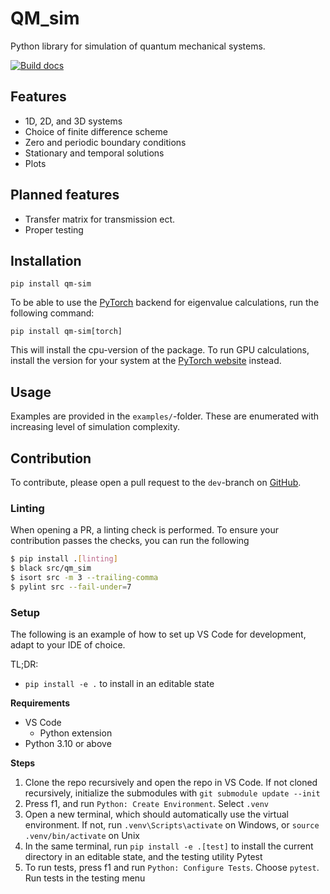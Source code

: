# QM_sim

Python library for simulation of quantum mechanical systems.

[![Build docs](https://github.com/viljarjf/QM_sim/actions/workflows/build_docs.yml/badge.svg)](https://github.com/viljarjf/QM_sim/actions/workflows/build_docs.yml)

[//]: # (This is a comment. This comment should be on line 7. If this changes, also change the hard-coded line number for the start-line for the mdinclude at the top of docs/source/index.rst )

## Features 
- 1D, 2D, and 3D systems
- Choice of finite difference scheme
- Zero and periodic boundary conditions
- Stationary and temporal solutions
- Plots

## Planned features
- Transfer matrix for transmission ect.
- Proper testing

[//]: # (This is a comment. This comment should be on line 20. If this changes, also change the hard-coded line number for the end-line for the mdinclude at the top of docs/source/index.rst )

## Installation

`pip install qm-sim`

To be able to use the [PyTorch](https://pytorch.org/) backend for eigenvalue calculations, run the following command: 

`pip install qm-sim[torch]`

This will install the cpu-version of the package. To run GPU calculations, install the version for your system at the [PyTorch website](https://pytorch.org/get-started/locally/) instead.

## Usage

Examples are provided in the `examples/`-folder.
These are enumerated with increasing level of simulation complexity.

## Contribution

To contribute, please open a pull request to the `dev`-branch on [GitHub](https://www.github.com/viljarjf/QM_sim/pulls).

### Linting

When opening a PR, a linting check is performed.
To ensure your contribution passes the checks, you can run the following

~~~bash
$ pip install .[linting]
$ black src/qm_sim
$ isort src -m 3 --trailing-comma
$ pylint src --fail-under=7
~~~

### Setup

The following is an example of how to set up VS Code for development, adapt to your IDE of choice.

TL;DR: 
- `pip install -e .` to install in an editable state

**Requirements**
- VS Code
    - Python extension
- Python 3.10 or above

**Steps**
1. Clone the repo recursively and open the repo in VS Code. If not cloned recursively, initialize the submodules with `git submodule update --init`
2. Press f1, and run `Python: Create Environment`. Select `.venv`
3. Open a new terminal, which should automatically use the virtual environment. If not, run `.venv\Scripts\activate` on Windows, or `source .venv/bin/activate` on Unix
4. In the same terminal, run `pip install -e .[test]` to install the current directory in an editable state, and the testing utility Pytest
5. To run tests, press f1 and run `Python: Configure Tests`. Choose `pytest`. Run tests in the testing menu
